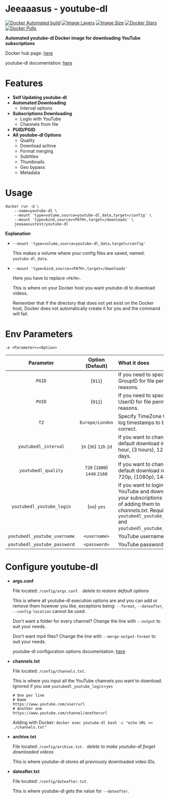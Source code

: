 # Jeeaaasus - youtube-dl
[![Docker Automated build](https://img.shields.io/docker/cloud/automated/jeeaaasustest/youtube-dl?style=flat&logo=docker&label=build)](https://hub.docker.com/r/jeeaaasustest/youtube-dl/)
[![Image Layers](https://img.shields.io/microbadger/layers/jeeaaasustest/youtube-dl/latest?style=flat&logo=docker&label=image+layers)](https://hub.docker.com/r/jeeaaasustest/youtube-dl/)
[![Image Size](https://img.shields.io/microbadger/image-size/jeeaaasustest/youtube-dl/latest?style=flat&logo=docker)](https://hub.docker.com/r/jeeaaasustest/youtube-dl/)
[![Docker Stars](https://img.shields.io/docker/stars/jeeaaasustest/youtube-dl?style=flat&logo=docker)](https://hub.docker.com/r/jeeaaasustest/youtube-dl/)
[![Docker Pulls](https://img.shields.io/docker/pulls/jeeaaasustest/youtube-dl?style=flat&logo=docker)](https://hub.docker.com/r/jeeaaasustest/youtube-dl/)

**Automated youtube-dl Docker image for downloading YouTube subscriptions**

Docker hub page: [here](https://hub.docker.com/r/jeeaaasustest/youtube-dl)

youtube-dl documentation: [here](https://ytdl-org.github.io/youtube-dl/documentation.html)

# Features
* **Self Updating youtube-dl**
* **Automated Downloading**
    * Interval options
* **Subscriptions Downloading**
    * Login with YouTube
    * Channels from file
* **PUID/PGID**
* **All youtube-dl Options**
    * Quality
    * Download achive
    * Format merging
    * Subtitles
    * Thumbnails
    * Geo bypass
    * Metadata

# Usage
```
docker run -d \
    --name=youtube-dl \
    --mount 'type=volume,source=youtube-dl_data,target=/config' \
    --mount 'type=bind,source=<PATH>,target=/downloads' \
    jeeaaasustest/youtube-dl
```
**Explanation**
* `--mount 'type=volume,source=youtube-dl_data,target=/config'`
  
  This makes a volume where your config files are saved, named: `youtube-dl_data`.
 
* `--mount 'type=bind,source=<PATH>,target=/downloads'`
  
  Here you have to replace `<PATH>`.
  
  This is where on your Docker host you want youtube-dl to download videos.

  Remember that if the directory that does not yet exist on the Docker host, Docker does not automatically create it for you and the command will fail.

# Env Parameters
`-e <Parameter>=<Option>`

| Parameter | Option (Default) | What it does
| :---: | :---: | :--- |
| `PGID` | (`911`) | If you need to specify GroupID for file permission reasons.
| `PUID` | (`911`) | If you need to specify UserID for file permission reasons.
| `TZ` | `Europe/London` | Specify TimeZone for the log timestamps to be correct.
| `youtubedl_interval` | `1h` (`3h`) `12h` `2d` | If you want to change the default download interval. 1 hour, (3 hours), 12 hours, 2 days.
| `youtubedl_quality` | `720` (`1080`) `1440` `2160` | If you want to change the default download resolution. 720p, (1080p), 1440p, 4k.
| `youtubedl_youtube_login` | (`no`) `yes` | If you want to login to YouTube and download **all** your subscriptions instead of adding them to *channels.txt*. Requires both `youtubedl_youtube_username` and `youtubedl_youtube_password`.
| `youtubedl_youtube_username` | `<username>` | YouTube username
| `youtubedl_youtube_password` | `<password>` | YouTube password

# Configure youtube-dl
* **args.conf**

    File located: `/config/args.conf`.&nbsp;&nbsp;&nbsp;*delete to restore default options*

    This is where all youtube-dl execution options are and you can add or remove them however you like, 
    exceptions being: `--format`, `--dateafter`, `--config-location` cannot be used.

    Don't want a folder for every channel? Change the line with `--output` to suit your needs.
    
    Don't want mp4 files? Change the line with `--merge-output-format` to suit your needs.

    youtube-dl configuration options documentation: [here](https://github.com/ytdl-org/youtube-dl/blob/master/README.md#options)

* **channels.txt**

    File located: `/config/channels.txt`.

    This is where you input all the YouTube channels you want to download.
    Ignored if you use `youtubedl_youtube_login`=`yes`
    ```
    # One per line
    # Name
    https://www.youtube.com/user/url
    # Another one
    https://www.youtube.com/channel/anotherurl
    ```
    Adding with Docker: `docker exec youtube-dl bash -c "echo URL >> ./channels.txt"`

* **archive.txt**

    File located: `/config/archive.txt`.&nbsp;&nbsp;&nbsp;*delete to make youtube-dl forget downloaded videos*

    This is where youtube-dl stores all previously downloaded video IDs.

* **dateafter.txt**

    File located: `/config/dateafter.txt`.

    This is where youtube-dl gets the value for `--dateafter`.
